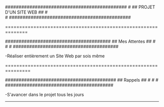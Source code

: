 #############################################
					     #
	## PROJET D'UN SITE WEB ##           #         
					     #
#############################################


==============================================================


#######################################
	## Mes Attentes ##	       #
				       #
				       #
#######################################

-Réaliser entièrement un Site Web par sois même 

===============================================================

#########################################
	## Rappels ##			#
					#
					#
########################################

-S'avancer dans le projet tous les jours



_______________________________________________________________ 
































